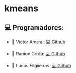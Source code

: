 # kmeans


## :computer: Programadores:
  - :speech_balloon: Victor Amaral: [:computer: Github](https://github.com/Fri5Day)

  - :speech_balloon: Ramon Costa: [:computer: Github](https://github.com/Gaspor)

  - :speech_balloon: Lucas Filgueiras: [:computer: Github](https://github.com/LucasFilgueiras)
